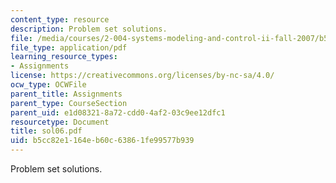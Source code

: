 ```yaml
---
content_type: resource
description: Problem set solutions.
file: /media/courses/2-004-systems-modeling-and-control-ii-fall-2007/b5cc82e1164eb60c63861fe99577b939_sol06.pdf
file_type: application/pdf
learning_resource_types:
- Assignments
license: https://creativecommons.org/licenses/by-nc-sa/4.0/
ocw_type: OCWFile
parent_title: Assignments
parent_type: CourseSection
parent_uid: e1d08321-8a72-cdd0-4af2-03c9ee12dfc1
resourcetype: Document
title: sol06.pdf
uid: b5cc82e1-164e-b60c-6386-1fe99577b939
---
```

Problem set solutions.